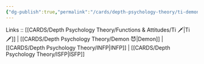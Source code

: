 ```yaml
---
{"dg-publish":true,"permalink":"/cards/depth-psychology-theory/ti-demon/","created":"2023-01-05T15:02:54.375+01:00","updated":"2023-02-26T16:48:19.630+01:00"}
---
```


Links :: [[CARDS/Depth Psychology Theory/Functions & Attitudes/Ti 🗡️\|Ti 🗡️]] | [[CARDS/Depth Psychology Theory/Demon 😈\|Demon]] | [[CARDS/Depth Psychology Theory/INFP\|INFP]] | [[CARDS/Depth Psychology Theory/ISFP\|ISFP]]

